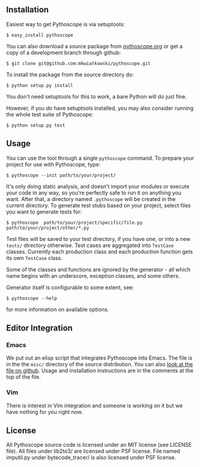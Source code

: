 ## Installation

Easiest way to get Pythoscope is via setuptools:

    $ easy_install pythoscope

You can also download a source package from
[pythoscope.org](http://pythoscope.org/local--files/download/pythoscope-0.4.3.tar.gz)
or get a copy of a development branch through github:

    $ git clone git@github.com:mkwiatkowski/pythoscope.git

To install the package from the source directory do:

    $ python setup.py install

You don't need setuptools for this to work, a bare Python will do just fine.

However, if you *do* have setuptools installed, you may also consider running
the whole test suite of Pythoscope:

    $ python setup.py test

## Usage

You can use the tool through a single `pythoscope` command. To prepare
your project for use with Pythoscope, type:

    $ pythoscope --init path/to/your/project/

It's only doing static analysis, and doesn't import your modules or
execute your code in any way, so you're perfectly safe to run it on
anything you want. After that, a directory named `.pythoscope` will be
created in the current directory. To generate test stubs based on your
project, select files you want to generate tests for:

    $ pythoscope  path/to/your/project/specific/file.py  path/to/your/project/other/*.py

Test files will be saved to your test directory, if you have one, or
into a new `tests/` directory otherwise. Test cases are aggregated
into `TestCase` classes. Currently each production class and each
production function gets its own `TestCase` class.

Some of the classes and functions are ignored by the generator - all
which name begins with an underscore, exception classes, and some
others.

Generator itself is configurable to some extent, see:

    $ pythoscope --help

for more information on available options.

## Editor Integration

### Emacs

We put out an elisp script that integrates Pythoscope into Emacs. The file is in the the `misc/` directory of the source distribution. You can also [look at the file on github](https://github.com/mkwiatkowski/pythoscope/blob/master/misc/pythoscope.el). Usage and installation instructions are in the comments at the top of the file.

### Vim

There is interest in Vim integration and someone is working on it but we have nothing for you right now.

## License

All Pythoscope source code is licensed under an MIT license (see LICENSE file).
All files under lib2to3/ are licensed under PSF license.
File named imputil.py under bytecode_tracer/ is also licensed under PSF license.
